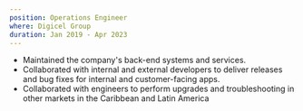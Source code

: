 ```yaml
---
position: Operations Engineer
where: Digicel Group
duration: Jan 2019 - Apr 2023
---
```


- Maintained the company's back-end systems and services.
- Collaborated with internal and external developers to deliver releases and bug fixes for internal and customer-facing apps.
- Collaborated with engineers to perform upgrades and troubleshooting in other markets in the Caribbean and Latin America
